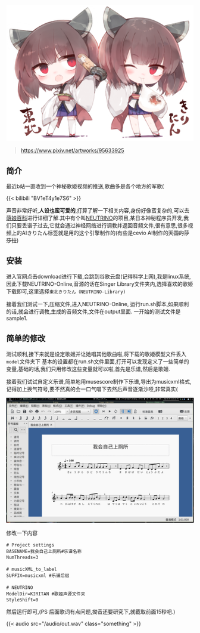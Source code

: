 ![ 95633925 ](/img/kiritann/bg.png)

> https://www.pixiv.net/artworks/95633925

## 简介

最近b站一直收到一个神秘歌姬视频的推送,歌曲多是各个地方的军歌(

{{< bilibili "BV1eT4y1e7S6" >}}


声音非常好听,**人设也蛮可爱的**,打算了解一下相关内容,身份好像蛮复杂的,可以去[萌娘百科]()进行详细了解.其中有个叫[NEUTRINO](https://zh.moegirl.org.cn/NEUTRINO)的项目,某日本神秘程序员开发,我们只要丢谱子过去,它就会通过神经网络进行调教并返回音频文件,很有意思,很多视频上的AIきりたん标签就是用的这个引擎制作的(有些是cevio AI制作的~~天国的莎莎拉~~)

## 安装

进入官网点击download进行下载,会跳到谷歌云盘(记得科学上网),我是linux系统,因此下载NEUTRINO-Online,音源的话在Singer Library文件夹内,选择喜欢的歌姬下载即可,这里选择`東北きりたん（NEUTRINO-Library)`

接着我们测试一下,压缩文件,进入NEUTRINO-Online, 运行run.sh脚本,如果顺利的话,就会进行调教,生成的音频文件,文件在output里面. 一开始的测试文件是sample1.

## 简单的修改

测试顺利,接下来就是设定歌姬并让她唱其他歌曲啦,将下载的歌姬模型文件丢入`model`文件夹下
基本的设置都在run.sh文件里面,打开可以发现定义了一些简单的变量,基础的话,我们只用修改这些变量就可以啦,首先是乐谱,然后是歌姬.

接着我们试试自定义乐谱,简单地用musescore制作下乐谱,导出为musicxml格式, 记得加上换气符号,要不然真的会一口气唱下去然后声音逐渐沙哑,非常真实(

![image-20220409124541099](/img/kiritann/image-20220409124541099.png)

修改一下内容

```shell
# Project settings
BASENAME=我会自己上厕所#乐谱名称
NumThreads=3

# musicXML_to_label
SUFFIX=musicxml #乐谱后缀

# NEUTRINO
ModelDir=KIRITAN #歌姬声源文件夹
StyleShift=0
```

然后运行即可,(PS 后面歌词有点问题,拗音还要研究下,就截取前面15秒吧.)

{{< audio src="/audio/out.wav" class="something" >}}